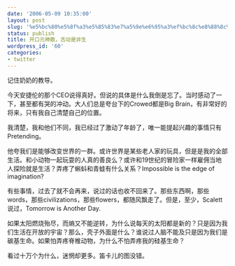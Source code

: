 ```yaml
---
date: '2006-05-09 10:35:00'
layout: post
slug: '%e5%bc%80%e5%8f%a3%e5%85%83%e7%a5%9e%e6%95%a3%ef%bc%8c%e8%88%8c%e5%8a%a8%e6%98%af%e9%9d%9e%e7%94%9f'
status: publish
title: 开口元神散，舌动是非生
wordpress_id: '60'
categories:
- twitter
---
```


记住奶奶的教导。


今天安捷伦的那个CEO说得真好。但说的具体是什么我倒是忘了。当时感动了一下，甚至都有哭的冲动。大人们总是夸台下的Crowed都是Big Brain，有非常好的将来，只有我自己清楚自己的位置。


我清楚，我和他们不同，我已经过了激动了年龄了，唯一能提起兴趣的事情只有Pretending。


他夸我们是能够改变世界的一群。或许世界是某些老人家的玩具，但是是我的全部生活。和小动物一起玩耍的人真的善良么？或许和19世纪的冒险家一样雇佣当地人探险就是生活？弄疼了蝌蚪和青蛙有什么关系？Impossible is the edge of imagination?


有些事情，过去了就不会再来，说过的话也收不回来了。那些东西啊，那些words，那些civilizations，那些flowers，都随风飘走了。但是，至少，Scalett说过，Tomorrow is Another Day.


如果太阳燃烧殆尽，而熵又不能逆转，为什么说每天的太阳都是新的？只是因为我们生活在开放的宇宙？那么，壳子外面是什么？谁说过人脑不能及只是因为我们是碳基生命。如果怕弄疼脊椎动物，为什么不怕弄疼我的硅基生命？


看过十万个为什么，迷惘却更多。笛卡儿的图没错。
